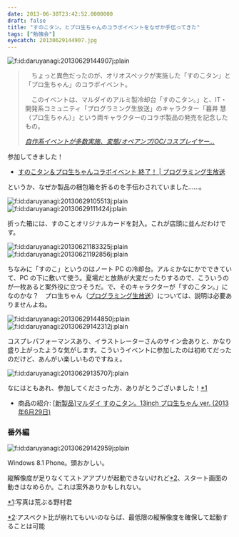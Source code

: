 ```yaml
---
date: 2013-06-30T23:42:52.0000000
draft: false
title: "すのこタン。とプロ生ちゃんのコラボイベントをなぜか手伝ってきた"
tags: ["勉強会"]
eyecatch: 20130629144907.jpg
---
```

<p><span itemscope itemtype="http://schema.org/Photograph"><img src="20130629144907.jpg" alt="f:id:daruyanagi:20130629144907j:plain" title="f:id:daruyanagi:20130629144907j:plain" class="hatena-fotolife" itemprop="image"></span></p>

<blockquote cite="http://akiba-pc.watch.impress.co.jp/docs/news/news/20130629_605770.html">
<p>　ちょっと異色だったのが、オリオスペックが実施した「すのこタン」と「プロ生ちゃん」のコラボイベント。</p><p>　このイベントは、マルダイのアルミ製冷却台「すのこタン。」と、IT・開発系コミュニティ「プログラミング生放送」のキャラクター「暮井 慧（プロ生ちゃん）」という両キャラクターのコラボ製品の発売を記念したもの。</p>

<cite><a href="http://akiba-pc.watch.impress.co.jp/docs/news/news/20130629_605770.html">&#x81EA;&#x4F5C;&#x7CFB;&#x30A4;&#x30D9;&#x30F3;&#x30C8;&#x304C;&#x591A;&#x6570;&#x5B9F;&#x65BD;&#x3001;&#x5909;&#x614B;/&#x30AA;&#x30DA;&#x30A2;&#x30F3;&#x30D7;/OC/&#x30B3;&#x30B9;&#x30D7;&#x30EC;&#x30A4;&#x30E4;&#x30FC;&hellip;</a></cite>
</blockquote>
<p>参加してきました！</p>

<ul>
<li><a href="http://pronama.azurewebsites.net/2013/07/01/collabo-event-report">&#x3059;&#x306E;&#x3053;&#x30BF;&#x30F3;&#xFF06;&#x30D7;&#x30ED;&#x751F;&#x3061;&#x3083;&#x3093;&#x30B3;&#x30E9;&#x30DC;&#x30A4;&#x30D9;&#x30F3;&#x30C8; &#x7D42;&#x4E86;&#xFF01; | &#x30D7;&#x30ED;&#x30B0;&#x30E9;&#x30DF;&#x30F3;&#x30B0;&#x751F;&#x653E;&#x9001;</a></li>
</ul><p>というか、なぜか製品の梱包箱を折るのを手伝わされていました……。</p><p><span itemscope itemtype="http://schema.org/Photograph"><img src="20130629105513.jpg" alt="f:id:daruyanagi:20130629105513j:plain" title="f:id:daruyanagi:20130629105513j:plain" class="hatena-fotolife" itemprop="image"></span><span itemscope itemtype="http://schema.org/Photograph"><img src="20130629111424.jpg" alt="f:id:daruyanagi:20130629111424j:plain" title="f:id:daruyanagi:20130629111424j:plain" class="hatena-fotolife" itemprop="image"></span></p><p>折った箱には、すのことオリジナルカードを封入。これが店頭に並んだわけです。</p><p><span itemscope itemtype="http://schema.org/Photograph"><img src="20130621183325.jpg" alt="f:id:daruyanagi:20130621183325j:plain" title="f:id:daruyanagi:20130621183325j:plain" class="hatena-fotolife" itemprop="image"></span><span itemscope itemtype="http://schema.org/Photograph"><img src="20130621192856.jpg" alt="f:id:daruyanagi:20130621192856j:plain" title="f:id:daruyanagi:20130621192856j:plain" class="hatena-fotolife" itemprop="image"></span></p><p>ちなみに「すのこ」というのはノート PC の冷却台。アルミかなにかでできていて、PC の下に敷いて使う。夏場だと放熱が大変だったりするので、こういうのが一枚あると案外役に立つそうだ。で、そのキャラクターが「すのこタン。」になのかな？　プロ生ちゃん（<a href="http://pronama.jp/">&#x30D7;&#x30ED;&#x30B0;&#x30E9;&#x30DF;&#x30F3;&#x30B0;&#x751F;&#x653E;&#x9001;</a>）については、説明は必要ありませんよね。</p><p><span itemscope itemtype="http://schema.org/Photograph"><img src="20130629144850.jpg" alt="f:id:daruyanagi:20130629144850j:plain" title="f:id:daruyanagi:20130629144850j:plain" class="hatena-fotolife" itemprop="image"></span><span itemscope itemtype="http://schema.org/Photograph"><img src="20130629142312.jpg" alt="f:id:daruyanagi:20130629142312j:plain" title="f:id:daruyanagi:20130629142312j:plain" class="hatena-fotolife" itemprop="image"></span></p><p>コスプレパフォーマンスあり、イラストレーターさんのサイン会ありと、かなり盛り上がったような気がします。こういうイベントに参加したのは初めてだったのだけど、あんがい楽しいものですねぇ。</p><p><span itemscope itemtype="http://schema.org/Photograph"><img src="20130629135707.jpg" alt="f:id:daruyanagi:20130629135707j:plain" title="f:id:daruyanagi:20130629135707j:plain" class="hatena-fotolife" itemprop="image"></span></p><p>なにはともあれ、参加してくださった方、ありがとうございました！<a href="#f1" name="fn1" title="写真は荒ぶる野村君">*1</a></p>

<ul>
<li>商品の紹介: <a href="http://akiba-pc.watch.impress.co.jp/hotline/20130629/ni_csunoko.html">[&#x65B0;&#x88FD;&#x54C1;]&#x30DE;&#x30EB;&#x30C0;&#x30A4; &#x3059;&#x306E;&#x3053;&#x30BF;&#x30F3;&#x3002;13inch &#x30D7;&#x30ED;&#x751F;&#x3061;&#x3083;&#x3093; ver. (2013&#x5E74;6&#x6708;29&#x65E5;)</a></li>
</ul>
<div class="section">
<h3>番外編</h3>
<p><span itemscope itemtype="http://schema.org/Photograph"><img src="20130629142959.jpg" alt="f:id:daruyanagi:20130629142959j:plain" title="f:id:daruyanagi:20130629142959j:plain" class="hatena-fotolife" itemprop="image"></span></p><p>Windows 8.1 Phone。頭おかしい。</p><p>縦解像度が足りなくてストアアプリが起動できないけれど<a href="#f2" name="fn2" title="アスペクト比が崩れてもいいのならば、最低限の縦解像度を確保して起動することは可能">*2</a>、スタート画面の動きはなめらか。これは案外ありかもしれない。</p>

</div><div class="footnote">
<p class="footnote"><a href="#fn1" name="f1" class="footnote-number">*1</a><span class="footnote-delimiter">:</span><span class="footnote-text">写真は荒ぶる野村君</span></p>
<p class="footnote"><a href="#fn2" name="f2" class="footnote-number">*2</a><span class="footnote-delimiter">:</span><span class="footnote-text">アスペクト比が崩れてもいいのならば、最低限の縦解像度を確保して起動することは可能</span></p>
</div>